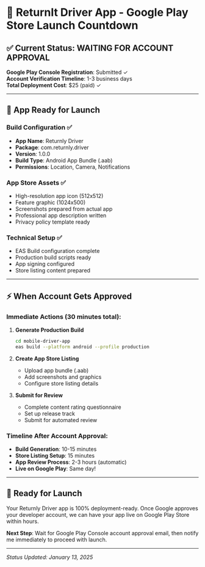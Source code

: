 # 🎯 ReturnIt Driver App - Google Play Store Launch Countdown

## ✅ Current Status: WAITING FOR ACCOUNT APPROVAL

**Google Play Console Registration**: Submitted ✓  
**Account Verification Timeline**: 1-3 business days  
**Total Deployment Cost**: $25 (paid) ✓

---

## 📱 App Ready for Launch

### Build Configuration ✅
- **App Name**: Returnly Driver
- **Package**: com.returnly.driver
- **Version**: 1.0.0
- **Build Type**: Android App Bundle (.aab)
- **Permissions**: Location, Camera, Notifications

### App Store Assets ✅
- High-resolution app icon (512x512)
- Feature graphic (1024x500)
- Screenshots prepared from actual app
- Professional app description written
- Privacy policy template ready

### Technical Setup ✅
- EAS Build configuration complete
- Production build scripts ready
- App signing configured
- Store listing content prepared

---

## ⚡ When Account Gets Approved

### Immediate Actions (30 minutes total):
1. **Generate Production Build**
   ```bash
   cd mobile-driver-app
   eas build --platform android --profile production
   ```

2. **Create App Store Listing**
   - Upload app bundle (.aab)
   - Add screenshots and graphics
   - Configure store listing details

3. **Submit for Review**
   - Complete content rating questionnaire
   - Set up release track
   - Submit for automated review

### Timeline After Account Approval:
- **Build Generation**: 10-15 minutes
- **Store Listing Setup**: 15 minutes
- **App Review Process**: 2-3 hours (automatic)
- **Live on Google Play**: Same day!

---

## 🚀 Ready for Launch

Your Returnly Driver app is 100% deployment-ready. Once Google approves your developer account, we can have your app live on Google Play Store within hours.

**Next Step**: Wait for Google Play Console account approval email, then notify me immediately to proceed with launch.

---

*Status Updated: January 13, 2025*